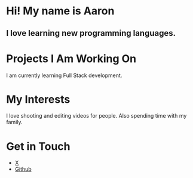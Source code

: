 # Hi! My name is Aaron
## I love learning new programming languages.
# Projects I Am Working On
I am currently learning Full Stack development.
# My Interests
I love shooting and editing videos for people.  Also spending time with my family.
# Get in Touch
<ul>
    <li><a href="https://x.com/{{ site.twitter_username}}">X</a></li>
    <li><a href="https://github.com/{{ site.github_username}}">Github</a></li>
</ul>